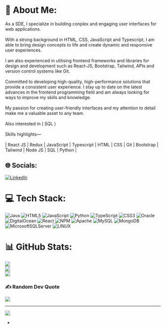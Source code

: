 # 💫 About Me:
As a SDE, I specialize in building conplex and engaging user interfaces for web applications. <br><br>With a strong background in HTML, CSS, JavaScript and Typescript, I am able to bring design concepts to life and create dynamic and responsive user experiences. <br><br>I am also experienced in utilising frontend frameworks and libraries for design and development such as React-JS, Bootstrap, Tailwind, APIs and version control systems like Git.<br><br>Committed to developing high-quality, high-performance solutions that provide a consistent user experience. I stay up to date on the latest advances in the frontend programming field and am always looking for ways to improve my skills and knowledge.<br><br>My passion for creating user-friendly interfaces and my attention to detail make me a valuable asset to any team.<br><br>Also interested in  ( SQL )<br><br>Skills highlights—<br><br>| React JS | Redux | JavaScript | Typescript | HTML | CSS | Git | Bootstrap | Tailwind | Node JS | SQL | Python |


## 🌐 Socials:
[![LinkedIn](https://img.shields.io/badge/LinkedIn-%230077B5.svg?logo=linkedin&logoColor=white)](https://linkedin.com/in/https://www.linkedin.com/in/imtiyaz-sde/) 

# 💻 Tech Stack:
![Java](https://img.shields.io/badge/java-%23ED8B00.svg?style=flat&logo=java&logoColor=white) ![HTML5](https://img.shields.io/badge/html5-%23E34F26.svg?style=flat&logo=html5&logoColor=white) ![JavaScript](https://img.shields.io/badge/javascript-%23323330.svg?style=flat&logo=javascript&logoColor=%23F7DF1E) ![Python](https://img.shields.io/badge/python-3670A0?style=flat&logo=python&logoColor=ffdd54) ![TypeScript](https://img.shields.io/badge/typescript-%23007ACC.svg?style=flat&logo=typescript&logoColor=white) ![CSS3](https://img.shields.io/badge/css3-%231572B6.svg?style=flat&logo=css3&logoColor=white) ![Oracle](https://img.shields.io/badge/Oracle-F80000?style=flat&logo=oracle&logoColor=white) ![DigitalOcean](https://img.shields.io/badge/DigitalOcean-%230167ff.svg?style=flat&logo=digitalOcean&logoColor=white) ![React](https://img.shields.io/badge/react-%2320232a.svg?style=flat&logo=react&logoColor=%2361DAFB) ![NPM](https://img.shields.io/badge/NPM-%23000000.svg?style=flat&logo=npm&logoColor=white) ![Apache](https://img.shields.io/badge/apache-%23D42029.svg?style=flat&logo=apache&logoColor=white) ![MySQL](https://img.shields.io/badge/mysql-%2300f.svg?style=flat&logo=mysql&logoColor=white) ![MongoDB](https://img.shields.io/badge/MongoDB-%234ea94b.svg?style=flat&logo=mongodb&logoColor=white) ![MicrosoftSQLServer](https://img.shields.io/badge/Microsoft%20SQL%20Sever-CC2927?style=flat&logo=microsoft%20sql%20server&logoColor=white) ![LINUX](https://img.shields.io/badge/Linux-FCC624?style=flat&logo=linux&logoColor=black)
# 📊 GitHub Stats:
![](https://github-readme-stats.vercel.app/api?username=syedimtiyaz-1&theme=highcontrast&hide_border=false&include_all_commits=false&count_private=false)<br/>
![](https://github-readme-streak-stats.herokuapp.com/?user=syedimtiyaz-1&theme=highcontrast&hide_border=false)<br/>
![](https://github-readme-stats.vercel.app/api/top-langs/?username=syedimtiyaz-1&theme=highcontrast&hide_border=false&include_all_commits=false&count_private=false&layout=compact)

### ✍️ Random Dev Quote
![](https://quotes-github-readme.vercel.app/api?type=vetical&theme=radical)

---
[![](https://visitcount.itsvg.in/api?id=syedimtiyaz-1&icon=0&color=0)](https://visitcount.itsvg.in)

<!-- Proudly created with GPRM ( https://gprm.itsvg.in ) -->
*
